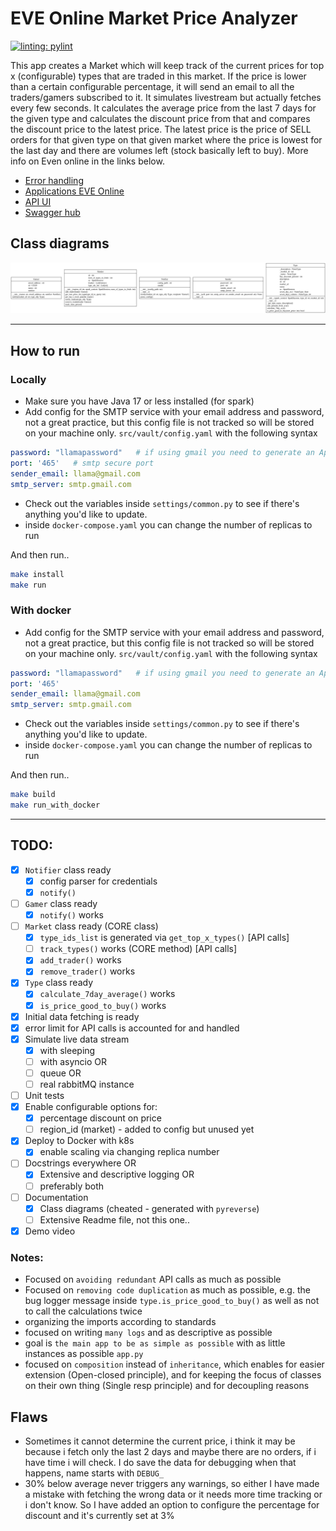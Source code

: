 # EVE Online Market Price Analyzer

[![linting: pylint](https://img.shields.io/badge/linting-pylint-yellowgreen)](https://github.com/pylint-dev/pylint)

This app creates a Market which will keep track of the current prices for top x (configurable) types that are traded in this market. If the price is lower than a certain configurable percentage, it will send an email to all the traders/gamers subscribed to it. 
It simulates livestream but actually fetches every few seconds. It calculates the average price from the last 7 days for the given type and calculates the discount price from that and compares the discount price to the latest price. The latest price is the price of SELL orders for that given type on that given market where the price is lowest for the last day and there are volumes left (stock basically left to buy). More info on Even online in the links below.

- [Error handling](https://developers.eveonline.com/blog/error-rate-limiting-imminent)
- [Applications EVE Online](https://developers.eveonline.com/applications)
- [API UI](https://esi.evetech.net/ui/) 
- [Swagger hub](https://apidog.com/apidoc/project-346592/api-3531125) 

## Class diagrams

![class_diagram](img/classes.png)

---

## How to run

### Locally

- Make sure you have Java 17 or less installed (for spark)
- Add config for the SMTP service with your email address and password, not a great practice, but this config file is not tracked so will be stored on your machine only. 
`src/vault/config.yaml`
 with the following syntax

```yaml
password: "llamapassword"   # if using gmail you need to generate an App password first and use that for which you need to enable 2FA. 
port: '465'   # smtp secure port
sender_email: llama@gmail.com
smtp_server: smtp.gmail.com
```

- Check out the variables inside `settings/common.py` to see if there's anything you'd like to update. 
- inside `docker-compose.yaml` you can change the number of replicas to run

And then run.. 

```bash
make install
make run
```

### With docker

- Add config for the SMTP service with your email address and password, not a great practice, but this config file is not tracked so will be stored on your machine only. 
`src/vault/config.yaml`
 with the following syntax

```yaml
password: "llamapassword"   # if using gmail you need to generate an App password first and use that for which you need to enable 2FA. 
port: '465'
sender_email: llama@gmail.com
smtp_server: smtp.gmail.com
```

- Check out the variables inside `settings/common.py` to see if there's anything you'd like to update. 
- inside `docker-compose.yaml` you can change the number of replicas to run

And then run.. 

```bash
make build
make run_with_docker
```

---

## TODO:
- [x] `Notifier` class ready
  - [x] config parser for credentials
  - [x] `notify()`
- [ ] `Gamer` class ready
  - [x] `notify()` works 
- [ ] `Market` class ready     (CORE class)
  - [x] `type_ids_list` is generated via `get_top_x_types()` [API calls]  
  - [ ] `track_types()` works   (CORE method) [API calls] 
  - [x] `add_trader()` works 
  - [x] `remove_trader()` works 
- [x] `Type` class ready
  - [x] `calculate_7day_average()` works
  - [x] `is_price_good_to_buy()` works
- [x] Initial data fetching is ready
- [x] error limit for API calls is accounted for and handled
- [x] Simulate live data stream
  - [x] with sleeping
  - [ ] with asyncio OR
  - [ ] queue OR
  - [ ] real rabbitMQ instance
- [ ] Unit tests
- [x] Enable configurable options for:
  - [x] percentage discount on price
  - [ ] region_id (market) - added to config but unused yet
- [x] Deploy to Docker with k8s
  - [x] enable scaling via changing replica number
- [ ] Docstrings everywhere OR
  - [x] Extensive and descriptive logging OR 
  - [ ] preferably both
- [ ] Documentation
  - [x] Class diagrams (cheated - generated with `pyreverse`)
  - [ ] Extensive Readme file, not this one.. 
- [x] Demo video

### Notes:
- Focused on `avoiding redundant` API calls as much as possible
- Focused on `removing code duplication` as much as possible, e.g. the bug logger message inside `type.is_price_good_to_buy()` as well as not to call the calculations twice
- organizing the imports according to standards
- focused on writing `many logs` and as descriptive as possible
- goal is `the main app to be as simple as possible` with as little instances as possible `app.py`
- focused on `composition` instead of `inheritance`, which enables for easier extension (Open-closed principle), and for keeping the focus of classes on their own thing (Single resp principle) and for decoupling reasons 


## Flaws
- Sometimes it cannot determine the current price, i think it may be because i fetch only the last 2 days and maybe there are no orders, if i have time i will check. I do save the data for debugging when that happens, name starts with `DEBUG_`
- 30% below average never triggers any warnings, so either I have made a mistake with fetching the wrong data or it needs more time tracking or i don't know. So I have added an option to configure the percentage for discount and it's currently set at 3%
